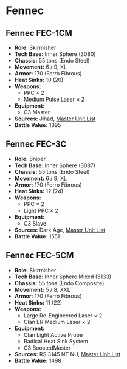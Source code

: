 # Fennec
## Fennec FEC-1CM
- **Role:** Skirmisher
- **Tech Base:** Inner Sphere (3080)
- **Chassis:** 55 tons (Endo Steel)
- **Movement:** 6 / 9, XL
- **Armor:** 170 (Ferro Fibrous)
- **Heat Sinks:** 10 (20)
- **Weapons:**
  - PPC × 2
  - Medium Pulse Laser × 2
- **Equipment:**
  - C3 Master
- **Sources:** Jihad, [Master Unit List](http://masterunitlist.info/Unit/Details/1036/fennec-fec-1cm)
- **Battle Value:** 1395

## Fennec FEC-3C
- **Role:** Sniper
- **Tech Base:** Inner Sphere (3087)
- **Chassis:** 55 tons (Endo Steel)
- **Movement:** 6 / 9, XL
- **Armor:** 170 (Ferro Fibrous)
- **Heat Sinks:** 12 (24)
- **Weapons:**
  - PPC × 2
  - Light PPC × 2
- **Equipment:**
  - C3 Slave
- **Sources:** Dark Age, [Master Unit List](http://masterunitlist.info/Unit/Details/1037/fennec-fec-3c)
- **Battle Value:** 1551

## Fennec FEC-5CM
- **Role:** Skirmisher
- **Tech Base:** Inner Sphere Mixed (3133)
- **Chassis:** 55 tons (Endo Composite)
- **Movement:** 5 / 8, XXL
- **Armor:** 170 (Ferro Fibrous)
- **Heat Sinks:** 11 (22)
- **Weapons:**
  - Large Re-Engineered Laser × 2
  - Clan ER Medium Laser × 2
- **Equipment:**
  - Clan Light Active Probe
  - Radical Heat Sink System
  - C3 BoostedMaster
- **Sources:** RS 3145 NT NU, [Master Unit List](http://masterunitlist.info/Unit/Details/6900/fennec-fec-5cm)
- **Battle Value:** 1498

